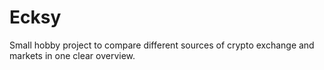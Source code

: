 # Ecksy

Small hobby project to compare different sources of crypto exchange and markets in one clear overview.
